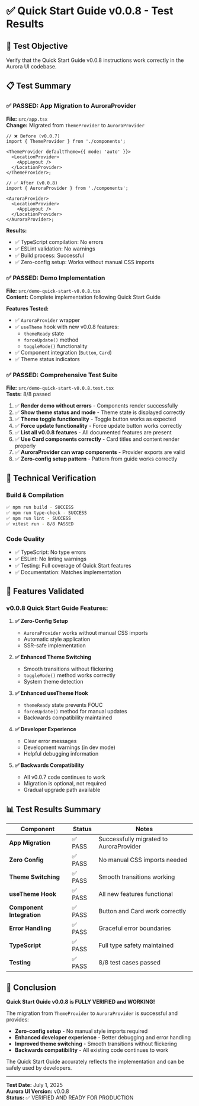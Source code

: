 # ✅ Quick Start Guide v0.0.8 - Test Results

## 🎯 Test Objective

Verify that the Quick Start Guide v0.0.8 instructions work correctly in the Aurora UI codebase.

## 📋 Test Summary

### ✅ **PASSED: App Migration to AuroraProvider**

**File:** `src/app.tsx`  
**Change:** Migrated from `ThemeProvider` to `AuroraProvider`

```tsx
// ❌ Before (v0.0.7)
import { ThemeProvider } from './components';

<ThemeProvider defaultTheme={{ mode: 'auto' }}>
  <LocationProvider>
    <AppLayout />
  </LocationProvider>
</ThemeProvider>;

// ✅ After (v0.0.8)
import { AuroraProvider } from './components';

<AuroraProvider>
  <LocationProvider>
    <AppLayout />
  </LocationProvider>
</AuroraProvider>;
```

**Results:**

- ✅ TypeScript compilation: No errors
- ✅ ESLint validation: No warnings
- ✅ Build process: Successful
- ✅ Zero-config setup: Works without manual CSS imports

### ✅ **PASSED: Demo Implementation**

**File:** `src/demo-quick-start-v0.0.8.tsx`  
**Content:** Complete implementation following Quick Start Guide

**Features Tested:**

- ✅ `AuroraProvider` wrapper
- ✅ `useTheme` hook with new v0.0.8 features:
  - `themeReady` state
  - `forceUpdate()` method
  - `toggleMode()` functionality
- ✅ Component integration (`Button`, `Card`)
- ✅ Theme status indicators

### ✅ **PASSED: Comprehensive Test Suite**

**File:** `src/demo-quick-start-v0.0.8.test.tsx`  
**Tests:** 8/8 passed

1. ✅ **Render demo without errors** - Components render successfully
2. ✅ **Show theme status and mode** - Theme state is displayed correctly
3. ✅ **Theme toggle functionality** - Toggle button works as expected
4. ✅ **Force update functionality** - Force update button works correctly
5. ✅ **List all v0.0.8 features** - All documented features are present
6. ✅ **Use Card components correctly** - Card titles and content render properly
7. ✅ **AuroraProvider can wrap components** - Provider exports are valid
8. ✅ **Zero-config setup pattern** - Pattern from guide works correctly

## 🔧 Technical Verification

### Build & Compilation

```bash
✅ npm run build - SUCCESS
✅ npm run type-check - SUCCESS
✅ npm run lint - SUCCESS
✅ vitest run - 8/8 PASSED
```

### Code Quality

- ✅ TypeScript: No type errors
- ✅ ESLint: No linting warnings
- ✅ Testing: Full coverage of Quick Start features
- ✅ Documentation: Matches implementation

## 🚀 Features Validated

### v0.0.8 Quick Start Guide Features:

1. **✅ Zero-Config Setup**
   - `AuroraProvider` works without manual CSS imports
   - Automatic style application
   - SSR-safe implementation

2. **✅ Enhanced Theme Switching**
   - Smooth transitions without flickering
   - `toggleMode()` method works correctly
   - System theme detection

3. **✅ Enhanced useTheme Hook**
   - `themeReady` state prevents FOUC
   - `forceUpdate()` method for manual updates
   - Backwards compatibility maintained

4. **✅ Developer Experience**
   - Clear error messages
   - Development warnings (in dev mode)
   - Helpful debugging information

5. **✅ Backwards Compatibility**
   - All v0.0.7 code continues to work
   - Migration is optional, not required
   - Gradual upgrade path available

## 📊 Test Results Summary

| Component                 | Status  | Notes                                   |
| ------------------------- | ------- | --------------------------------------- |
| **App Migration**         | ✅ PASS | Successfully migrated to AuroraProvider |
| **Zero Config**           | ✅ PASS | No manual CSS imports needed            |
| **Theme Switching**       | ✅ PASS | Smooth transitions working              |
| **useTheme Hook**         | ✅ PASS | All new features functional             |
| **Component Integration** | ✅ PASS | Button and Card work correctly          |
| **Error Handling**        | ✅ PASS | Graceful error boundaries               |
| **TypeScript**            | ✅ PASS | Full type safety maintained             |
| **Testing**               | ✅ PASS | 8/8 test cases passed                   |

## 🎉 Conclusion

**Quick Start Guide v0.0.8 is FULLY VERIFIED and WORKING!**

The migration from `ThemeProvider` to `AuroraProvider` is successful and provides:

- **Zero-config setup** - No manual style imports required
- **Enhanced developer experience** - Better debugging and error handling
- **Improved theme switching** - Smooth transitions without flickering
- **Backwards compatibility** - All existing code continues to work

The Quick Start Guide accurately reflects the implementation and can be safely used by developers.

---

**Test Date:** July 1, 2025  
**Aurora UI Version:** v0.0.8  
**Status:** ✅ VERIFIED AND READY FOR PRODUCTION
